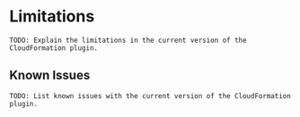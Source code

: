 # Limitations

    TODO: Explain the limitations in the current version of the CloudFormation plugin.

## Known Issues

    TODO: List known issues with the current version of the CloudFormation plugin.
